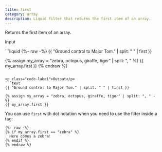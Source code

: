 ```yaml
---
title: first
category: array
description: Liquid filter that returns the first item of an array.
---
```


Returns the first item of an array.

<p class="code-label">Input</p>
```liquid
{%- raw -%}
{{ "Ground control to Major Tom." | split: " " | first }}

{% assign my_array = "zebra, octopus, giraffe, tiger" | split: ", " %}
{{ my_array.first }}
{% endraw %}
```

<p class="code-label">Output</p>
```text
{{ "Ground control to Major Tom." | split: " " | first }}

{% assign my_array = "zebra, octopus, giraffe, tiger" | split: ", " -%}
{{ my_array.first }}
```

You can use `first` with dot notation when you need to use the filter inside a tag:

```liquid
{%- raw -%}
{% if my_array.first == "zebra" %}
  Here comes a zebra!
{% endif %}
{% endraw %}
```
